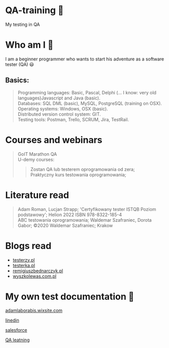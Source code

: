 # QA-training :open_file_folder:
My testing in QA

# Who am I 🧑
I am a beginner programmer who wants to start his adventure as a software tester (QA) 😃

## Basics: 
>Programming languages: Basic, Pascal, Delphi (... I know: very old languages)Javascript and Java (basic).  
>Databases: SQL DML (basic), MySQL, PostgreSQL (training on OSX).  
>Operating systems: Windows, OSX (basic).  
>Distributed version control system: GIT.  
>Testing tools: Postman, Trello, SCRUM, Jira, TestRail.  

# Courses and webinars
>GoIT Marathon QA  
>U-demy courses:	
>>	Zostan QA lub testerem oprogramowania od zera;  
>>  Praktyczny kurs testowania oprogramowania;


# Literature read
>Adam Roman, Lucjan Strapp; 'Certyfikowany tester ISTQB Poziom podstawowy'; Helion 2022 ISBN 978-8322-185-4  
>ABC testowania oprogramowania; Waldemar Szafraniec, Dorota Gabor; ©2020 Waldemar Szafraniec; Krakow
# Blogs read
* [testerzy.pl](https://testerzy.pl/)
* [testerka.pl](https://testerka.pl/)
* [remigiuszbednarczyk.pl](https://remigiuszbednarczyk.pl/)
* [wyszkolewas.com.pl](https://www.wyszkolewas.com.pl/)
  
# My own test documentation :bug:
[adamlaborabis.wixsite.com](https://adamlaborabis.wixsite.com/adam-ilnicki/blog)

[linedin](https://www.linkedin.com/in/adam-ilnicki-4b66a8238/)

[salesforce](https://www.salesforce.com/trailblazer/laborabis)

[QA leatning](https://adamlaborabis.wixsite.com/adam-ilnicki/blog)

